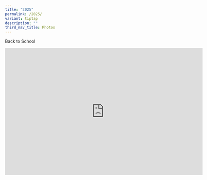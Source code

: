 ```yaml
---
title: "2025"
permalink: /2025/
variant: tiptap
description: ""
third_nav_title: Photos
---
```

<p>Back to School</p>
<p></p>
<div class="iframe-wrapper">
<iframe height="420" width="650" allowfullscreen="true" frameborder="0" src="https://docs.google.com/presentation/d/e/2PACX-1vQYpZ2fu8g2xG8M6NEYybltdbb8p0jhYe5Ifar8oGHLqZboH9-0vsqZwXRF_90FsG8tvfuiIBp-te8a/embed?start=false&amp;amp;loop=false&amp;amp;delayms=3000"></iframe>
</div>
<p></p>